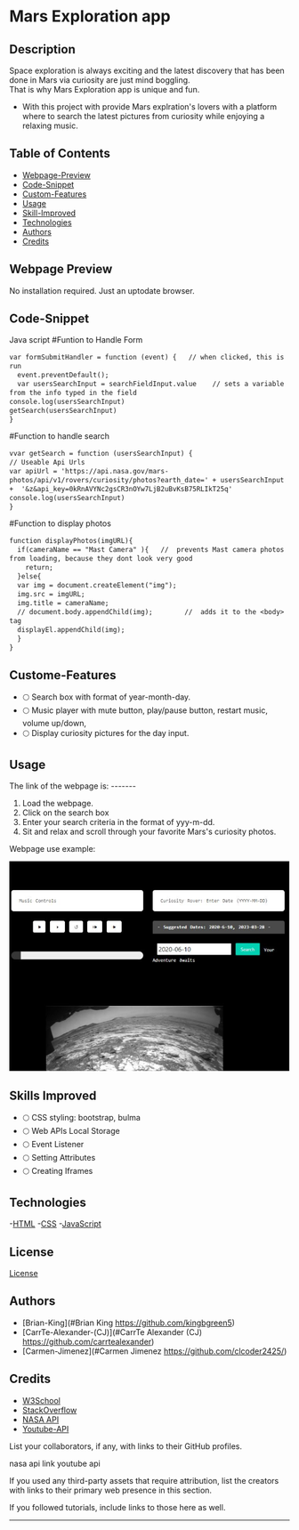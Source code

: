 # Mars Exploration app


## Description

Space exploration is always exciting and the latest discovery that has been done in Mars via curiosity are just mind boggling.  
That is why Mars Exploration app is unique and fun.

- With this project with provide Mars explration's lovers with a platform where to search the latest pictures from curiosity while enjoying a relaxing music.

## Table of Contents 

- [Webpage-Preview](#Webpage-Preview)
- [Code-Snippet](#Code-Snippet)
- [Custom-Features](#Custom-Features)
- [Usage](#Usage)
- [Skill-Improved](#Skill-Improved)
- [Technologies](#Technologies)
- [Authors](#Authors)
- [Credits](#credits)


## Webpage Preview

No installation required. Just an uptodate browser.

## Code-Snippet
Java script
#Funtion to Handle Form

```
var formSubmitHandler = function (event) {   // when clicked, this is run
  event.preventDefault();
  var usersSearchInput = searchFieldInput.value    // sets a variable from the info typed in the field
console.log(usersSearchInput)
getSearch(usersSearchInput) 
}
```
#Function to handle search

```
vvar getSearch = function (usersSearchInput) {
// Useable Api Urls
var apiUrl = 'https://api.nasa.gov/mars-photos/api/v1/rovers/curiosity/photos?earth_date=' + usersSearchInput +  '&z&api_key=0kRnAVYNc2gsCR3nOYw7LjB2uBvKsB75RLIkT25q' 
console.log(usersSearchInput)
}
```
#Function to display photos

```
function displayPhotos(imgURL){
  if(cameraName == "Mast Camera" ){   //  prevents Mast camera photos from loading, because they dont look very good
    return;
  }else{
  var img = document.createElement("img");
  img.src = imgURL;
  img.title = cameraName;
  // document.body.appendChild(img);        //  adds it to the <body> tag
  displayEl.appendChild(img);      
  }
}
```


## Custome-Features
- 🌕 Search box with format of year-month-day.
- 🌕 Music player with mute button, play/pause button, restart music, volume up/down, 
- 🌕 Display curiosity pictures for the day input.


## Usage
The link of the webpage is: -------
1. Load the webpage.
2. Click on the search box
3. Enter your search criteria in the format of yyy-m-dd.
4. Sit and relax and scroll through your favorite Mars's curiosity photos.

Webpage use example:


    
![webpage-preview](./assets/images/mars-exploration-preview.JPG)
    
## Skills Improved
- 🌕 CSS styling: bootstrap, bulma
- 🌕 Web APIs Local Storage
- 🌕 Event Listener
- 🌕 Setting Attributes
- 🌕 Creating Iframes

## Technologies
 -[HTML](#HTML)
 -[CSS](#CSS)
 -[JavaScript](#JavaScript)
## License
[License](#MIT)

## Authors
- [Brian-King](#Brian King https://github.com/kingbgreen5) 
- [CarrTe-Alexander-(CJ)](#CarrTe Alexander (CJ) https://github.com/carrtealexander)
- [Carmen-Jimenez](#Carmen Jimenez https://github.com/clcoder2425/)

## Credits

- [W3School](W3School)
- [StackOverflow](https://stackoverflow.com)
- [NASA API](https://api.nasa.gov/)
- [Youtube-API](https://developers.google.com/youtube/v3/quickstart/js)


List your collaborators, if any, with links to their GitHub profiles.

nasa api link
youtube api

If you used any third-party assets that require attribution, list the creators with links to their primary web presence in this section.

If you followed tutorials, include links to those here as well.



---


